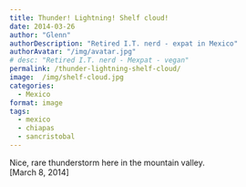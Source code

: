 ```yaml
---
title: Thunder! Lightning! Shelf cloud!
date: 2014-03-26
author: "Glenn"
authorDescription: "Retired I.T. nerd - expat in Mexico"
authorAvatar: "/img/avatar.jpg"
# desc: "Retired I.T. nerd - Mexpat - vegan"
permalink: /thunder-lightning-shelf-cloud/
image:  /img/shelf-cloud.jpg
categories:
  - Mexico
format: image
tags:
  - mexico
  - chiapas
  - sancristobal
---
```

Nice, rare thunderstorm here in the mountain valley.  
[March 8, 2014]

<div class="g-post" data-href="https://plus.google.com/114258537874060607166/posts/hRk1JA9TUd4">
</div>
